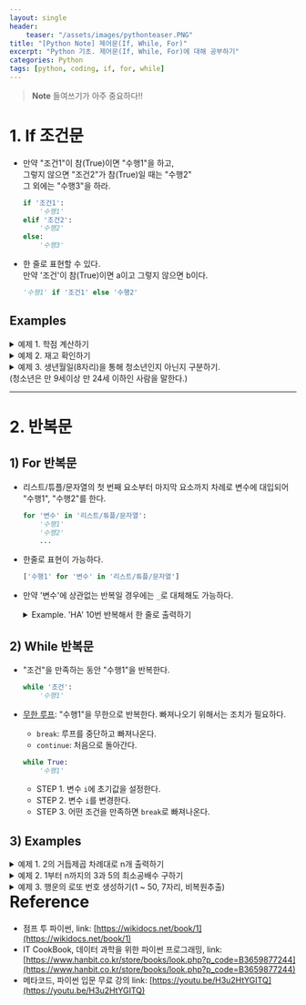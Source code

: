 ```yaml
---
layout: single
header:
    teaser: "/assets/images/pythonteaser.PNG"
title: "[Python Note] 제어문(If, While, For)"
excerpt: "Python 기초. 제어문(If, While, For)에 대해 공부하기"
categories: Python
tags: [python, coding, if, for, while]
---
```


> **Note** 들여쓰기가 아주 중요하다!!

# 1. If 조건문
* 만약 "조건1"이 참(True)이면 "수행1"을 하고,<br>
그렇지 않으면 "조건2"가 참(True)일 때는 "수행2"<br>
그 외에는 "수행3"을 하라.

    ```python
    if '조건1':
        '수행1'
    elif '조건2':
        '수행2'
    else: 
        '수행3'
    ```

* 한 줄로 표현할 수 있다. <br>
만약 '조건'이 참(True)이면 a이고 그렇지 않으면 b이다. 

    ```python
    '수행1' if '조건1' else '수행2'
    ```

## Examples 
<details>
<summary>
예제 1. 학점 계산하기 
</summary>

<div markdown="1">

```python
name = 'Park Ji Soo'
score = 76

if score >= 90:
    grade = 'A'
elif score >= 80:
    grade = 'B'
elif score >= 70:
    grade = 'C'
elif score >= 60:
    grade = 'D'
else:
    grade = 'F'

print(name+'님의 학점은 '+grade+' 입니다.')
```
```
Park Ji Soo님의 학점은 C 입니다.
```
</div>
</details>

<details>
<summary>
예제 2. 재고 확인하기
</summary>

<div markdown="1">

```python
snack = '꿀꽈배기'
snacks = {'허니버터칩':1, '꼬깔콘':3, '양파링':10, '매운새우깡':4}

if snack not in snacks.keys():
    print('현재 '+ snack + '의 재고는 없습니다.')
else:
    print('현재 '+snack+'은 '+str(snacks[snack])+'개 남아있습니다.')
    
snack = '매운새우깡'
snacks = {'허니버터칩':1, '꼬깔콘':3, '양파링':10, '매운새우깡':4}

if snack not in snacks.keys():
    print('현재 '+ snack + '의 재고는 없습니다.')
else:
    print('현재 '+snack+'은 '+str(snacks[snack])+'개 남아있습니다.')
```
```
재 꿀꽈배기의 재고는 없습니다.
현재 매운새우깡은 4개 남아있습니다.
```
</div>
</details>

<details>
<summary>
예제 3. 생년월일(8자리)을 통해 청소년인지 아닌지 구분하기.<br>
(청소년은 만 9세이상 만 24세 이하인 사람을 말한다.) 
</summary>

<div markdown="1">

```python
name = 'Kim Young Hee'
birth = '20010315'

age = 2022 - int(birth[:4])

if 9 <= age <= 24:
    print(name + '님은 만 ' + str(age) + '세로 청소년입니다.')
else:
    print(name + '님은 만 ' + str(age) + '세로 청소년이 아닙니다.')
```
```
Kim Young Hee님은 만 21세로 청소년입니다.
```
</div>
</details>     

***

# 2. 반복문 
## 1) For 반복문
* 리스트/튜플/문자열의 첫 번째 요소부터 마지막 요소까지 차례로 변수에 대입되어 "수행1", "수행2"를 한다.

    ```python
    for '변수' in '리스트/튜플/문자열':
        '수행1'
        '수행2'
        ...
    ```

* 한줄로 표현이 가능하다. 

    ```python
    ['수행1' for '변수' in '리스트/튜플/문자열']
    ```

* 만약 '변수'에 상관없는 반복일 경우에는 `_`로 대체해도 가능하다. 

    <details>
    <summary>
    Example. 'HA' 10번 반복해서 한 줄로 출력하기
    </summary>

    <div markdown="1">

    ```python
    for _ in range(10):
        print('HA', end=' ')
    ```
    ```
    HA HA HA HA HA HA HA HA HA HA
    ```
    </div>
    </details>

## 2) While 반복문
* "조건"을 만족하는 동안 "수행1"을 반복한다.

    ```python
    while '조건':
        '수행1'
    ```

* <u>무한 루프</u>: "수행1"을 무한으로 반복한다. 빠져나오기 위해서는 조치가 필요하다.
    * `break`: 루프를 중단하고 빠져나온다. 
    * `continue`: 처음으로 돌아간다. 

    ```python
    while True:
        '수행1'
    ```

    * STEP 1. 변수 `i`에 초기값을 설정한다. 
    * STEP 2. 변수 `i`를 변경한다. 
    * STEP 3. 어떤 조건을 만족하면 `break`로 빠져나온다.

## 3) Examples

<details>
<summary>
예제 1. 2의 거듭제곱 차례대로 n개 출력하기
</summary>

<div markdown="1">

```python
n = 10

# For문 (한 줄)
lst = [2 ** i for i in range(n)]
print(lst)

# For문
lst = []
for i in range(n):
    lst.append(2 ** i)
    
print(lst)

# While문
i = 0
lst = []
while i < n:
    lst.append(2 ** i)
    i += 1

print(lst)

# While문(무한 루프)
i = 0
lst = []
while True:
    if i == n:
        break
    
    lst.append(2 ** i)
    i += 1
    
print(lst)
```
```
[1, 2, 4, 8, 16, 32, 64, 128, 256, 512]
[1, 2, 4, 8, 16, 32, 64, 128, 256, 512]
[1, 2, 4, 8, 16, 32, 64, 128, 256, 512]
[1, 2, 4, 8, 16, 32, 64, 128, 256, 512]
```
</div>
</details>

<details>
<summary>
예제 2. 1부터 n까지의 3과 5의 최소공배수 구하기
</summary>

<div markdown="1">

```python
n = 100

# For문(한 줄)
lst = [i for i in range(1,n+1) if (i % 3 == 0) and (i % 5 == 0)]
print(lst)

# For문 
lst = []
for i in range(1, n+1):
    if (i % 3 == 0) and (i % 5 == 0):
        lst.append(i)

print(lst)

# While문
i = 0
lst = []
while i < n:
    i += 1
    if (i % 3 == 0) and (i % 5 == 0):
        lst.append(i)

print(lst)

# While문(무한 루프)
i = 0
lst = []
while True:
    i += 1
    if (i % 3 == 0) and (i % 5 == 0):
        lst.append(i)
        
    if i == n:
        break

print(lst)
```
```
[15, 30, 45, 60, 75, 90]
[15, 30, 45, 60, 75, 90]
[15, 30, 45, 60, 75, 90]
[15, 30, 45, 60, 75, 90]
```
</div>
</details>

<details>
<summary>
예제 3. 행운의 로또 번호 생성하기(1 ~ 50, 7자리, 비복원추출)
</summary>

<div markdown="1">

`import random`에서 `randint(start, end)`함수를 이용하자. <br>
`randint`함수는 start부터 end 사이(end 포함안됨)의 정수를 랜덤으로 하나를 뽑는다. 

```python
import random 

# For문(한 줄) - 복원 추출
lotto = [random.randint(1, 50) for i in range(7)]
lotto.sort()
print(lotto)

# For문 - 비복원 추출
lotto = []
for _ in range(100):
    num = random.randint(1, 50)
    if num in lotto:
        continue
    else:
        lotto.append(num)
    
    if len(lotto) == 7:
        lotto.sort()
        break
    
print(lotto)

# While문 - 비복원 추출
lotto = []
while len(lotto) < 7:
    num = random.randint(1, 50)
    if num in lotto:
        continue
    else:
        lotto.append(num)
        lotto.sort()
        
print(lotto)

# While문(무한 루프) - 비복원 추출
lotto = []
while True:
    num = random.randint(1, 50)
    if num in lotto:
        continue
    else:
        lotto.append(num)
    
    if len(lotto) == 7:
        lotto.sort()
        break

print(lotto)
```
```
[5, 6, 11, 12, 13, 47, 49]
[3, 6, 11, 18, 24, 39, 49]
[8, 14, 33, 35, 38, 42, 43]
[1, 5, 20, 23, 33, 35, 42]
```
</div>
</details>

<div class="notice" markdown="1">
<h1 style='margin-top:0em'>Reference</h1>

* 점프 투 파이썬, link: [https://wikidocs.net/book/1](https://wikidocs.net/book/1)
* IT CookBook, 데이터 과학을 위한 파이썬 프로그래밍, link: [https://www.hanbit.co.kr/store/books/look.php?p_code=B3659877244](https://www.hanbit.co.kr/store/books/look.php?p_code=B3659877244)
* 메타코드, 파이썬 입문 무료 강의 link: [https://youtu.be/H3u2HtYGITQ](https://youtu.be/H3u2HtYGITQ)
</div>